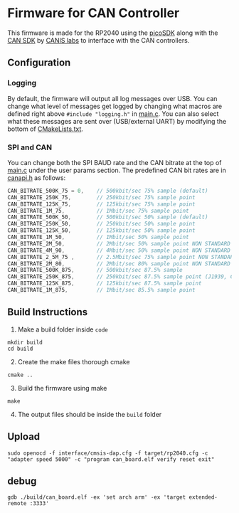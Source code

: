 # Firmware for CAN Controller
This firmware is made for the RP2040 using the [picoSDK](https://github.com/raspberrypi/pico-sdk) along with the [CAN SDK](https://github.com/kentindell/canis-can-sdk) by [CANIS labs](https://canislabs.com/canpico/) to interface with the CAN controllers.

## Configuration
### Logging
By default, the firmware will output all log messages over USB. You can change what level of messages get logged by changing what macros are defined right above `#include "logging.h"` in [main.c](./src/main.c). You can also select what these messages are sent over (USB/external UART) by modifying the bottom of [CMakeLists.txt](./CMakeLists.txt).

### SPI and CAN
You can change both the SPI BAUD rate and the CAN bitrate at the top of [main.c](./src/main.c) under the user params section. The predefined CAN bit rates are in [canapi.h](./include/canapi.h) as follows:
```c
CAN_BITRATE_500K_75 = 0,    // 500kbit/sec 75% sample (default)    
CAN_BITRATE_250K_75,        // 250kbit/sec 75% sample point 
CAN_BITRATE_125K_75,        // 125kbit/sec 75% sample point
CAN_BITRATE_1M_75,          // 1Mbit/sec 75% sample point
CAN_BITRATE_500K_50,        // 500kbit/sec 50% sample (default)
CAN_BITRATE_250K_50,        // 250kbit/sec 50% sample point 
CAN_BITRATE_125K_50,        // 125kbit/sec 50% sample point
CAN_BITRATE_1M_50,          // 1Mbit/sec 50% sample point
CAN_BITRATE_2M_50,          // 2Mbit/sec 50% sample point NON STANDARD
CAN_BITRATE_4M_90,          // 4Mbit/sec 50% sample point NON STANDARD
CAN_BITRATE_2_5M_75 ,       // 2.5Mbit/sec 75% sample point NON STANDARD
CAN_BITRATE_2M_80,          // 2Mbit/sec 80% sample point NON STANDARD
CAN_BITRATE_500K_875,       // 500kbit/sec 87.5% sample
CAN_BITRATE_250K_875,       // 250kbit/sec 87.5% sample point (J1939, CANOpen) 
CAN_BITRATE_125K_875,       // 125kbit/sec 87.5% sample point
CAN_BITRATE_1M_875,         // 1Mbit/sec 85.5% sample point
```

## Build Instructions
1. Make a build folder inside `code`
```
mkdir build
cd build
```
2. Create the make files thorough cmake
```
cmake ..
```
3. Build the firmware using make
```
make
```
4. The output files should be inside the `build` folder

## Upload
```
sudo openocd -f interface/cmsis-dap.cfg -f target/rp2040.cfg -c "adapter speed 5000" -c "program can_board.elf verify reset exit"
```

## debug
```
gdb ./build/can_board.elf -ex 'set arch arm' -ex 'target extended-remote :3333'
```